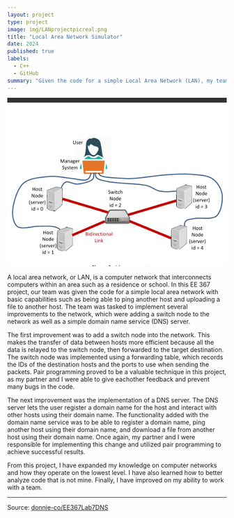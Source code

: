 ```yaml
---
layout: project
type: project
image: img/LANprojectpicreal.png
title: "Local Area Network Simulator"
date: 2024
published: true
labels:
  - C++
  - GitHub
summary: "Given the code for a simple Local Area Network (LAN), my team and I implemented various improvements to the network as a project in EE 367."
---
```


<img class="img-fluid" src="../img/LANprojectpicreal.png">

A local area network, or LAN, is a computer network that interconnects computers within an area such as a residence or school. In this EE 367 project, our team was given the code for a simple local area network with basic capabilities such as being able to ping another host and uploading a file to another host. The team was tasked to implement several improvements to the network, which were adding a switch node to the network as well as a simple domain name service (DNS) server. 

The first improvement was to add a switch node into the network. This makes the transfer of data between hosts more efficient because all the data is relayed to the switch node, then forwarded to the target destination. The switch node was implemented using a forwarding table, which records the IDs of the destination hosts and the ports to use when sending the packets. Pair programming proved to be a valuable technique in this project, as my partner and I were able to give eachother feedback and prevent many bugs in the code.

The next improvement was the implementation of a DNS server. The DNS server lets the user register a domain name for the host and interact with other hosts using their domain name. The functionality added with the domain name service was to be able to register a domain name, ping another host using their domain name, and download a file from another host using their domain name. Once again, my partner and I were responsible for implementing this change and utilized pair programming to achieve successful results.

From this project, I have expanded my knowledge on computer networks and how they operate on the lowest level. I have also learned how to better analyze code that is not mine. Finally, I have improved on my ability to work with a team.

<hr>

Source: <a href="https://github.com/donnie-ca/EE367Lab7DNS"><i class="large github icon "></i>donnie-co/EE367Lab7DNS</a>


